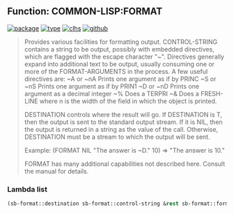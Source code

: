 ## Function: COMMON-LISP:FORMAT
[![package](https://img.shields.io/badge/Package-COMMON--LISP-5f9ea0.svg?style=social&colorA=999999)](../) [![type](https://img.shields.io/badge/Type-Function-5f9ea0.svg?style=social&colorA=999999)](../#function) [![clhs](https://img.shields.io/badge/CLHS-FORMAT-5f9ea0.svg?style=social&colorA=999999)](http://www.lispworks.com/documentation/HyperSpec/Body/f_format.htm) [![github](https://img.shields.io/badge/GitHub-View_the_source-5f9ea0.svg?style=social&colorA=999999&logo=github)](https://github.com/sbcl/sbcl/blob/master/src/code/target-format.lisp/) 

> Provides various facilities for formatting output.
> CONTROL-STRING contains a string to be output, possibly with embedded
> directives, which are flagged with the escape character "~". Directives
> generally expand into additional text to be output, usually consuming one
> or more of the FORMAT-ARGUMENTS in the process. A few useful directives
> are:
> ~A or ~nA   Prints one argument as if by PRINC
> ~S or ~nS   Prints one argument as if by PRIN1
> ~D or ~nD   Prints one argument as a decimal integer
> ~%          Does a TERPRI
> ~&          Does a FRESH-LINE
> where n is the width of the field in which the object is printed.
> 
> DESTINATION controls where the result will go. If DESTINATION is T, then
> the output is sent to the standard output stream. If it is NIL, then the
> output is returned in a string as the value of the call. Otherwise,
> DESTINATION must be a stream to which the output will be sent.
> 
> Example:   (FORMAT NIL "The answer is ~D." 10) => "The answer is 10."
> 
> FORMAT has many additional capabilities not described here. Consult the
> manual for details.

### Lambda list
```cl
(sb-format::destination sb-format::control-string &rest sb-format::format-arguments)
```
